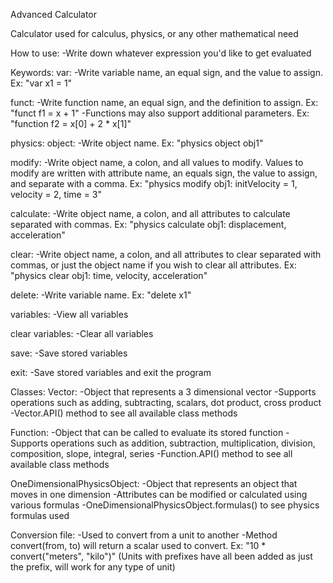 Advanced Calculator

Calculator used for calculus, physics, or any other mathematical need

How to use:
-Write down whatever expression you'd like to get evaluated


Keywords:
var:
-Write variable name, an equal sign, and the value to assign. Ex: "var x1 = 1"

funct:
-Write function name, an equal sign, and the definition to assign. Ex: "funct f1 = x + 1"
-Functions may also support additional parameters. Ex: "function f2 = x[0] + 2 * x[1]"

physics:
  object:
  -Write object name. Ex: "physics object obj1"

  modify:
  -Write object name, a colon, and all values to modify. Values to modify are written with attribute name, an equals sign, the value to assign, and separate with a comma. Ex: "physics modify obj1: initVelocity = 1, velocity = 2, time = 3"

  calculate:
  -Write object name, a colon, and all attributes to calculate separated with commas. Ex: "physics calculate obj1: displacement, acceleration"
  
  clear:
  -Write object name, a colon, and all attributes to clear separated with commas, or just the object name if you wish to clear all attributes. Ex: "physics clear obj1: time, velocity, acceleration"

delete:
-Write variable name. Ex: "delete x1"

variables:
-View all variables

clear variables:
-Clear all variables

save:
-Save stored variables

exit:
-Save stored variables and exit the program


Classes:
Vector:
-Object that represents a 3 dimensional vector
-Supports operations such as adding, subtracting, scalars, dot product, cross product
-Vector.API() method to see all available class methods

Function:
-Object that can be called to evaluate its stored function
-Supports operations such as addition, subtraction, multiplication, division, composition, slope, integral, series
-Function.API() method to see all available class methods

OneDimensionalPhysicsObject:
-Object that represents an object that moves in one dimension
-Attributes can be modified or calculated using various formulas
-OneDimensionalPhysicsObject.formulas() to see physics formulas used


Conversion file:
-Used to convert from a unit to another
-Method convert(from, to) will return a scalar used to convert. Ex: "10 * convert("meters", "kilo")" (Units with prefixes have all been added as just the prefix, will work for any type of unit)
